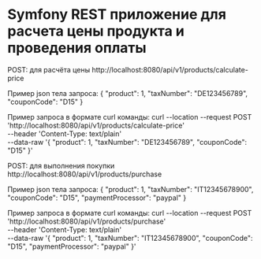 # Symfony REST приложение для расчета цены продукта и проведения оплаты


POST: для расчёта цены
http://localhost:8080/api/v1/products/calculate-price

Пример json тела запроса:
{
"product": 1,
"taxNumber": "DE123456789",
"couponCode": "D15"
}

Пример запроса в формате curl команды:
curl --location --request POST 'http://localhost:8080/api/v1/products/calculate-price' \
--header 'Content-Type: text/plain' \
--data-raw '{
"product": 1,
"taxNumber": "DE123456789",
"couponCode": "D15"
}'

POST: для выполнения покупки
http://localhost:8080/api/v1/products/purchase

Пример json тела запроса:
{
"product": 1,
"taxNumber": "IT12345678900",
"couponCode": "D15",
"paymentProcessor": "paypal"
}

Пример запроса в формате curl команды:
curl --location --request POST 'http://localhost:8080/api/v1/products/purchase' \
--header 'Content-Type: text/plain' \
--data-raw '{
"product": 1,
"taxNumber": "IT12345678900",
"couponCode": "D15",
"paymentProcessor": "paypal"
}'